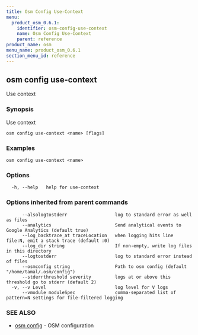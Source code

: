 ```yaml
---
title: Osm Config Use-Context
menu:
  product_osm_0.6.1:
    identifier: osm-config-use-context
    name: Osm Config Use-Context
    parent: reference
product_name: osm
menu_name: product_osm_0.6.1
section_menu_id: reference
---
```

## osm config use-context

Use context

### Synopsis

Use context

```
osm config use-context <name> [flags]
```

### Examples

```
osm config use-context <name>
```

### Options

```
  -h, --help   help for use-context
```

### Options inherited from parent commands

```
      --alsologtostderr                  log to standard error as well as files
      --analytics                        Send analytical events to Google Analytics (default true)
      --log_backtrace_at traceLocation   when logging hits line file:N, emit a stack trace (default :0)
      --log_dir string                   If non-empty, write log files in this directory
      --logtostderr                      log to standard error instead of files
      --osmconfig string                 Path to osm config (default "/home/tamal/.osm/config")
      --stderrthreshold severity         logs at or above this threshold go to stderr (default 2)
  -v, --v Level                          log level for V logs
      --vmodule moduleSpec               comma-separated list of pattern=N settings for file-filtered logging
```

### SEE ALSO

* [osm config](/docs/reference/osm_config.md)	 - OSM configuration

